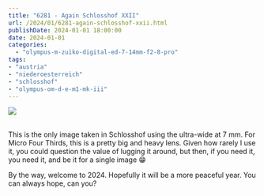```yaml
---
title: "6281 - Again Schlosshof XXII"
url: /2024/01/6281-again-schlosshof-xxii.html
publishDate: 2024-01-01 18:00:00
date: 2024-01-01
categories:
  - "olympus-m-zuiko-digital-ed-7-14mm-f2-8-pro"
tags:
- "austria"
- "niederoesterreich"
- "schlosshof"
- "olympus-om-d-e-m1-mk-iii"
---
```

<div class="container">
<div class="center"><a target="_blank" href="https://d25zfm9zpd7gm5.cloudfront.net/1200x1200/2020/20200614_124733_lr.jpg"><img class="webfeedsFeaturedVisual" src="https://d25zfm9zpd7gm5.cloudfront.net/0600x0600/2020/20200614_124733_lr.jpg" /></a></div>
</div>
<br />

This is the only image taken in Schlosshof using the
ultra-wide at 7&nbsp;mm. For Micro Four Thirds, this is a
pretty big and heavy lens. Given how rarely I use it, you
could question the value of lugging it around, but then, if
you need it, you need it, and be it for a single image
:grin:

By the way, welcome to 2024. Hopefully it will be a more
peaceful year. You can always hope, can you?
